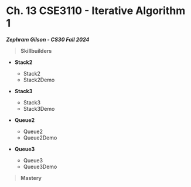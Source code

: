 # Ch. 13 CSE3110 - Iterative Algorithm 1
***Zephram Gilson - CS30 Fall 2024***
> **Skillbuilders**

- **Stack2**
    - Stack2
    - Stack2Demo

- **Stack3**
    - Stack3
    - Stack3Demo

- **Queue2**
    - Queue2
    - Queue2Demo
 
- **Queue3**
    - Queue3
    - Queue3Demo

> **Mastery**
